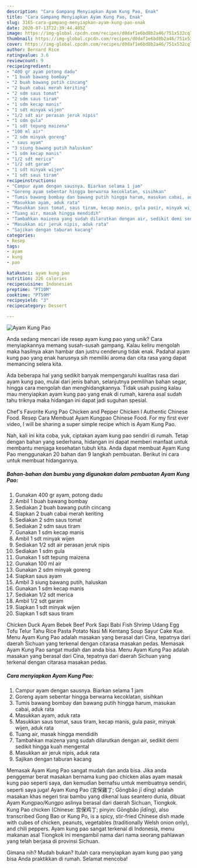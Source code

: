 ```yaml
---
description: "Cara Gampang Menyiapkan Ayam Kung Pao, Enak"
title: "Cara Gampang Menyiapkan Ayam Kung Pao, Enak"
slug: 3165-cara-gampang-menyiapkan-ayam-kung-pao-enak
date: 2020-07-13T22:39:44.405Z
image: https://img-global.cpcdn.com/recipes/d0daf1e6bd8b2a46/751x532cq70/ayam-kung-pao-foto-resep-utama.jpg
thumbnail: https://img-global.cpcdn.com/recipes/d0daf1e6bd8b2a46/751x532cq70/ayam-kung-pao-foto-resep-utama.jpg
cover: https://img-global.cpcdn.com/recipes/d0daf1e6bd8b2a46/751x532cq70/ayam-kung-pao-foto-resep-utama.jpg
author: Bernard Rice
ratingvalue: 3.6
reviewcount: 9
recipeingredient:
- "400 gr ayam potong dadu"
- "1 buah bawang bombay"
- "2 buah bawang putih cincang"
- "2 buah cabai merah keriting"
- "2 sdm saus tomat"
- "2 sdm saus tiram"
- "1 sdm kecap manis"
- "1 sdt minyak wijen"
- "1/2 sdt air perasan jeruk nipis"
- "1 sdm gula"
- "1 sdt tepung maizena"
- "100 ml air"
- "2 sdm minyak goreng"
- " saus ayam"
- "3 siung bawang putih haluskan"
- "1 sdm kecap manis"
- "1/2 sdt merica"
- "1/2 sdt garam"
- "1 sdt minyak wijen"
- "1 sdt saus tiram"
recipeinstructions:
- "Campur ayam dengan sausnya. Biarkan selama 1 jam"
- "Goreng ayam sebentar hingga berwarna kecoklatan, sisihkan"
- "Tumis bawang bombay dan bawang putih hingga harum, masukan cabai, aduk rata"
- "Masukkan ayam, aduk rata"
- "Masukkan saus tomat, saus tiram, kecap manis, gula pasir, minyak wijen, aduk rata"
- "Tuang air, masak hingga mendidih"
- "Tambahkan maizena yang sudah dilarutkan dengan air, sedikit demi sedikit hingga kuah mengental"
- "Masukkan air jeruk nipis, aduk rata"
- "Sajikan dengan taburan kacang"
categories:
- Resep
tags:
- ayam
- kung
- pao

katakunci: ayam kung pao 
nutrition: 226 calories
recipecuisine: Indonesian
preptime: "PT10M"
cooktime: "PT59M"
recipeyield: "3"
recipecategory: Dessert

---
```



![Ayam Kung Pao](https://img-global.cpcdn.com/recipes/d0daf1e6bd8b2a46/751x532cq70/ayam-kung-pao-foto-resep-utama.jpg)

Anda sedang mencari ide resep ayam kung pao yang unik? Cara menyiapkannya memang susah-susah gampang. Kalau keliru mengolah maka hasilnya akan hambar dan justru cenderung tidak enak. Padahal ayam kung pao yang enak harusnya sih memiliki aroma dan cita rasa yang dapat memancing selera kita.

Ada beberapa hal yang sedikit banyak mempengaruhi kualitas rasa dari ayam kung pao, mulai dari jenis bahan, selanjutnya pemilihan bahan segar, hingga cara mengolah dan menghidangkannya. Tidak usah pusing kalau mau menyiapkan ayam kung pao yang enak di rumah, karena asal sudah tahu triknya maka hidangan ini dapat jadi suguhan spesial.

Chef&#39;s Favorite Kung Pao Chicken and Pepper Chicken l Authentic Chinese Food. Resep Cara Membuat Ayam Kungpao Chinese Food. For my first ever video, I will be sharing a super simple recipe which is Ayam Kung Pao.


Nah, kali ini kita coba, yuk, ciptakan ayam kung pao sendiri di rumah. Tetap dengan bahan yang sederhana, hidangan ini dapat memberi manfaat untuk membantu menjaga kesehatan tubuh kita. Anda dapat membuat Ayam Kung Pao menggunakan 20 bahan dan 9 langkah pembuatan. Berikut ini cara untuk membuat hidangannya.

<!--inarticleads1-->

##### Bahan-bahan dan bumbu yang digunakan dalam pembuatan Ayam Kung Pao:

1. Gunakan 400 gr ayam, potong dadu
1. Ambil 1 buah bawang bombay
1. Sediakan 2 buah bawang putih cincang
1. Siapkan 2 buah cabai merah keriting
1. Sediakan 2 sdm saus tomat
1. Sediakan 2 sdm saus tiram
1. Gunakan 1 sdm kecap manis
1. Ambil 1 sdt minyak wijen
1. Sediakan 1/2 sdt air perasan jeruk nipis
1. Sediakan 1 sdm gula
1. Gunakan 1 sdt tepung maizena
1. Gunakan 100 ml air
1. Gunakan 2 sdm minyak goreng
1. Siapkan  saus ayam
1. Ambil 3 siung bawang putih, haluskan
1. Gunakan 1 sdm kecap manis
1. Sediakan 1/2 sdt merica
1. Ambil 1/2 sdt garam
1. Siapkan 1 sdt minyak wijen
1. Siapkan 1 sdt saus tiram


Chicken Duck Ayam Bebek Beef Pork Sapi Babi Fish Shrimp Udang Egg Tofu Telur Tahu Rice Pasta Potato Nasi Mi Kentang Soup Sayur Cake Kue. Menu Ayam Kung Pao adalah masakan yang berasal dari Cina, tepatnya dari daerah Sichuan yang terkenal dengan citarasa masakan pedas. Memasak Ayam Kung Pao sangat mudah dan anda bisa. Menu Ayam Kung Pao adalah masakan yang berasal dari Cina, tepatnya dari daerah Sichuan yang terkenal dengan citarasa masakan pedas. 

<!--inarticleads2-->

##### Cara menyiapkan Ayam Kung Pao:

1. Campur ayam dengan sausnya. Biarkan selama 1 jam
1. Goreng ayam sebentar hingga berwarna kecoklatan, sisihkan
1. Tumis bawang bombay dan bawang putih hingga harum, masukan cabai, aduk rata
1. Masukkan ayam, aduk rata
1. Masukkan saus tomat, saus tiram, kecap manis, gula pasir, minyak wijen, aduk rata
1. Tuang air, masak hingga mendidih
1. Tambahkan maizena yang sudah dilarutkan dengan air, sedikit demi sedikit hingga kuah mengental
1. Masukkan air jeruk nipis, aduk rata
1. Sajikan dengan taburan kacang


Memasak Ayam Kung Pao sangat mudah dan anda bisa. Jika anda penggemar berat masakan bernama kung pao chicken alias ayam masak kung pao seperti saya, dan kemudian bernafsu untuk membuatnya sendiri, seperti saya juga! Ayam Kung Pao (宮保雞丁; Gōngbǎo jī dīng) adalah masakan khas negeri tirai bambu yang dikenal luas seantero dunia, dibuat Ayam Kungpao/Kungpo aslinya berasal dari daerah Sichuan, Tiongkok. Kung Pao chicken (Chinese: 宫保鸡丁; pinyin: Gōngbǎo jīdīng), also transcribed Gong Bao or Kung Po, is a spicy, stir-fried Chinese dish made with cubes of chicken, peanuts, vegetables (traditionally Welsh onion only), and chili peppers. Ayam kung pao sangat terkenal di Indonesia, menu makanan asal Tiongkok ini mengambil nama dari nama seorang pahlawan yang telah berjasa di provinsi Sichuan. 

Gimana nih? Mudah bukan? Itulah cara menyiapkan ayam kung pao yang bisa Anda praktikkan di rumah. Selamat mencoba!
